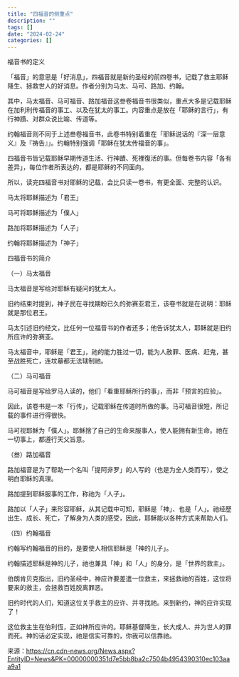 ```yaml
---
title: "四福音的侧重点"
description: ""
tags: []
date: "2024-02-24"
categories: []
---
```




福音书的定义

「福音」的意思是「好消息」，四福音就是新约圣经的前四卷书，记载了救主耶稣降生、拯救世人的好消息。作者分别为马太、马可、路加、约翰。

其中，马太福音、马可福音、路加福音这叁卷福音书很类似，重点大多是记载耶稣在加利利传福音的事工、以及在犹太的事工。内容重点是放在「耶稣的言行」，有行神蹟、对群众说比喻、传道等。

约翰福音则不同于上述叁卷福音书，此卷书特别着重在「耶稣说话的『深一层意义』及『祷告』」。约翰特别强调「耶稣在犹太传福音的事」。

四福音书皆记载耶稣早期传道生活、行神蹟、死裡復活的事。但每卷书内容「各有差异」，每位作者所表达的，都是耶稣的不同面向。

所以，读完四福音书对耶稣的记载，会比只读一卷书，有更全面、完整的认识。

马太将耶稣描述为「君王」

马可将耶稣描述为「僕人」

路加将耶稣描述为「人子」

约翰将耶稣描述为「神子」

四福音书的简介

（一）马太福音

马太福音是写给对耶稣有疑问的犹太人。

旧约结束时提到，神子民在寻找期盼已久的弥赛亚君王，该卷书就是在说明：耶稣就是那位君王。

马太引述旧约经文，比任何一位福音书的作者还多；他告诉犹太人，耶稣就是旧约所应许的弥赛亚。

马太福音中，耶稣是「君王」，祂的能力胜过一切，能为人赦罪、医病、赶鬼，甚至战胜死亡，连坟墓都无法辖制祂。

（二）马可福音

马可福音是写给罗马人读的，他们「看重耶稣所行的事」，而非「预言的应验」。

因此，该卷书是一本「行传」，记载耶稣在传道时所做的事。马可福音很短，所记载的事件进行得很快。

马可视耶稣为「僕人」。耶稣捨了自己的生命来服事人，使人能拥有新生命。祂在一切事上，都遵行天父旨意。

（叁）路加福音

路加福音是为了帮助一个名叫「提阿非罗」的人写的（也是为全人类而写），使之明白耶稣的真理。

路加提到耶稣服事的工作，称祂为「人子」。

路加以「人子」来形容耶稣，从其记载中可知，耶稣是「神」、也是「人」。祂经歷出生、成长、死亡，了解身为人类的感受，因此，耶稣能以各种方式来帮助人们。

（四）约翰福音

约翰写约翰福音的目的，是要使人相信耶稣是「神的儿子」。

约翰描述耶稣是神的儿子，祂也兼具「神」和「人」的身分，是「世界的救主」。

  伯朗肯贝克指出，旧约圣经中，神应许要差遣一位救主，来拯救祂的百姓，这位将要来的救主，会拯救百姓脱离罪恶。

  旧约时代的人们，知道这位关乎救主的应许、并寻找祂。来到新约，神的应许实现了！

  这位救主生在伯利恆，正如神所应许的。耶稣基督降生，长大成人、并为世人的罪而死。神的话必定实现，祂是信实可靠的，你我可以信靠祂。
  
来源：https://cn.cdn-news.org/News.aspx?EntityID=News&PK=00000000351d7e5bb8ba2c7504b4954390310ec103aaa9a1